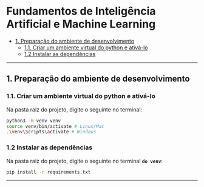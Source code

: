 # Fundamentos de Inteligência Artificial e Machine Learning

- [1. Preparação do ambiente de desenvolvimento](#1-preparação-do-ambiente-de-desenvolvimento)
 	- [1.1. Criar um ambiente virtual do python e ativá-lo](#11-criar-um-ambiente-virtual-do-python-e-ativá-lo)
 	- [1.2 Instalar as dependências](#12-instalar-as-dependências)

---

## 1. Preparação do ambiente de desenvolvimento

### 1.1. Criar um ambiente virtual do python e ativá-lo

Na pasta raiz do projeto, digite o seguinte no terminal:

   ```bash
   python3 -m venv venv
   source venv/bin/activate # Linux/Mac
   .\venv\Scripts\activate # Windows
   ```

### 1.2 Instalar as dependências

Na pasta raiz do projeto, digite o seguinte no terminal **`do venv`**:

   ```bash
   pip install -r requirements.txt
   ```

---

